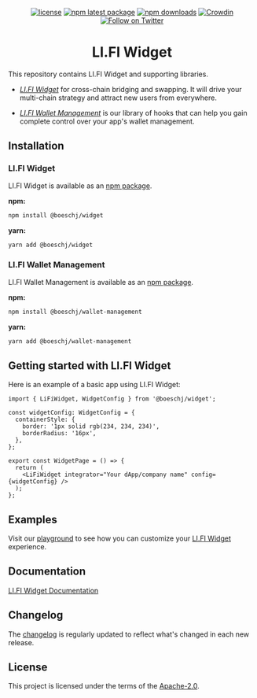 <div align="center">

[![license](https://img.shields.io/badge/license-Apache%202-blue)](/LICENSE.md)
[![npm latest package](https://img.shields.io/npm/v/@boeschj/widget/latest.svg)](https://www.npmjs.com/package/@boeschj/widget)
[![npm downloads](https://img.shields.io/npm/dm/@boeschj/widget.svg)](https://www.npmjs.com/package/@boeschj/widget)
[![Crowdin](https://badges.crowdin.net/lifi-widget/localized.svg)](https://crowdin.com/project/lifi-widget)
[![Follow on Twitter](https://img.shields.io/twitter/follow/lifiprotocol.svg?label=follow+LI.FI)](https://twitter.com/lifiprotocol)

</div>

<h1 align="center">LI.FI Widget</h1>

This repository contains LI.FI Widget and supporting libraries.

- [_LI.FI Widget_](https://li.fi/widget/) for cross-chain bridging and swapping. It will drive your multi-chain strategy and attract new users from everywhere.

- [_LI.FI Wallet Management_](https://www.npmjs.com/package/@boeschj/wallet-management) is our library of hooks that can help you gain complete control over your app's wallet management.

## Installation

### LI.FI Widget

LI.FI Widget is available as an [npm package](https://www.npmjs.com/package/@boeschj/widget).

**npm:**

```sh
npm install @boeschj/widget
```

**yarn:**

```sh
yarn add @boeschj/widget
```

### LI.FI Wallet Management

LI.FI Wallet Management is available as an [npm package](https://www.npmjs.com/package/@boeschj/wallet-management).

**npm:**

```sh
npm install @boeschj/wallet-management
```

**yarn:**

```sh
yarn add @boeschj/wallet-management
```

## Getting started with LI.FI Widget

Here is an example of a basic app using LI.FI Widget:

```tsx
import { LiFiWidget, WidgetConfig } from '@boeschj/widget';

const widgetConfig: WidgetConfig = {
  containerStyle: {
    border: '1px solid rgb(234, 234, 234)',
    borderRadius: '16px',
  },
};

export const WidgetPage = () => {
  return (
    <LiFiWidget integrator="Your dApp/company name" config={widgetConfig} />
  );
};
```

## Examples

Visit our [playground](https://playground.li.fi) to see how you can customize your [LI.FI Widget](https://www.npmjs.com/package/@boeschj/widget) experience.

## Documentation

[LI.FI Widget Documentation](https://docs.li.fi/integrate-li.fi-widget/li.fi-widget-overview)

## Changelog

The [changelog](/CHANGELOG.md) is regularly updated to reflect what's changed in each new release.

## License

This project is licensed under the terms of the
[Apache-2.0](/LICENSE.md).
